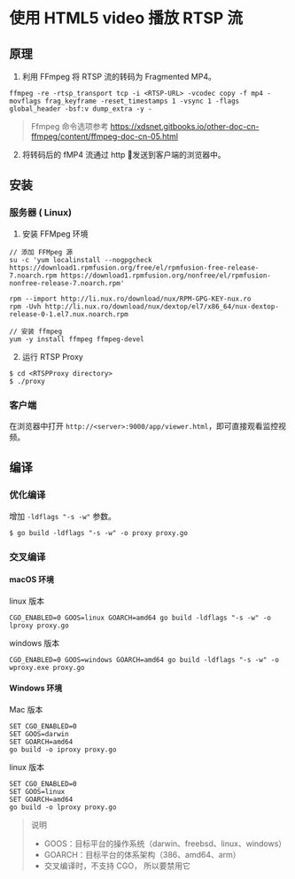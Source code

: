 # 使用 HTML5 video 播放 RTSP 流 

## 原理

1. 利用 FFmpeg 将 RTSP 流的转码为 Fragmented MP4。

```
ffmpeg -re -rtsp_transport tcp -i <RTSP-URL> -vcodec copy -f mp4 -movflags frag_keyframe -reset_timestamps 1 -vsync 1 -flags global_header -bsf:v dump_extra -y -
```

> Ffmpeg 命令选项参考 https://xdsnet.gitbooks.io/other-doc-cn-ffmpeg/content/ffmpeg-doc-cn-05.html

2. 将转码后的 fMP4 流通过 http 发送到客户端的浏览器中。

## 安装

### 服务器 ( Linux)

1. 安装 FFMpeg 环境

```shell
// 添加 FFMpeg 源
su -c 'yum localinstall --nogpgcheck https://download1.rpmfusion.org/free/el/rpmfusion-free-release-7.noarch.rpm https://download1.rpmfusion.org/nonfree/el/rpmfusion-nonfree-release-7.noarch.rpm'

rpm --import http://li.nux.ro/download/nux/RPM-GPG-KEY-nux.ro
rpm -Uvh http://li.nux.ro/download/nux/dextop/el7/x86_64/nux-dextop-release-0-1.el7.nux.noarch.rpm

// 安装 ffmpeg
yum -y install ffmpeg ffmpeg-devel
```

2. 运行 RTSP Proxy

```shell
$ cd <RTSPProxy directory>
$ ./proxy
```

### 客户端

在浏览器中打开 `http://<server>:9000/app/viewer.html`，即可直接观看监控视频。



## 编译

### 优化编译

增加  `-ldflags "-s -w"` 参数。

```shell
$ go build -ldflags "-s -w" -o proxy proxy.go
```



### 交叉编译

#### macOS 环境

 linux 版本

```shell
CGO_ENABLED=0 GOOS=linux GOARCH=amd64 go build -ldflags "-s -w" -o lproxy proxy.go
```

windows 版本

```shell
CGO_ENABLED=0 GOOS=windows GOARCH=amd64 go build -ldflags "-s -w" -o wproxy.exe proxy.go
```



#### Windows 环境

 Mac 版本

```Shell
SET CGO_ENABLED=0
SET GOOS=darwin
SET GOARCH=amd64
go build -o iproxy proxy.go
```

linux 版本

```shell
SET CGO_ENABLED=0
SET GOOS=linux
SET GOARCH=amd64
go build -o lproxy proxy.go
```



> 说明
>
> - GOOS：目标平台的操作系统（darwin、freebsd、linux、windows） 
> - GOARCH：目标平台的体系架构（386、amd64、arm） 
> - 交叉编译时，不支持 CGO， 所以要禁用它

